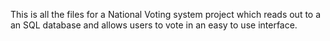 This is all the files for a National Voting system project which reads out to a an SQL database and allows users to vote in an easy to use interface.
